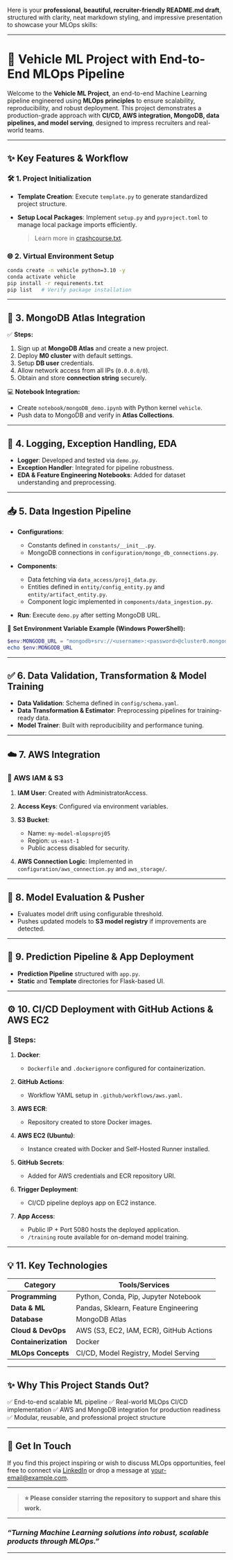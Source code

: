 Here is your **professional, beautiful, recruiter-friendly README.md draft**, structured with clarity, neat markdown styling, and impressive presentation to showcase your MLOps skills:

---

# 🚀 Vehicle ML Project with End-to-End MLOps Pipeline

Welcome to the **Vehicle ML Project**, an end-to-end Machine Learning pipeline engineered using **MLOps principles** to ensure scalability, reproducibility, and robust deployment. This project demonstrates a production-grade approach with **CI/CD, AWS integration, MongoDB, data pipelines, and model serving**, designed to impress recruiters and real-world teams.

---

## ✨ **Key Features & Workflow**

### 🛠️ **1. Project Initialization**

* **Template Creation**: Execute `template.py` to generate standardized project structure.
* **Setup Local Packages**: Implement `setup.py` and `pyproject.toml` to manage local package imports efficiently.

  > Learn more in [crashcourse.txt](./crashcourse.txt).

### 🌐 **2. Virtual Environment Setup**

```bash
conda create -n vehicle python=3.10 -y
conda activate vehicle
pip install -r requirements.txt
pip list   # Verify package installation
```

---

## 🍃 **3. MongoDB Atlas Integration**

✅ **Steps:**

1. Sign up at **MongoDB Atlas** and create a new project.
2. Deploy **M0 cluster** with default settings.
3. Setup **DB user** credentials.
4. Allow network access from all IPs (`0.0.0.0/0`).
5. Obtain and store **connection string** securely.

💻 **Notebook Integration:**

* Create `notebook/mongoDB_demo.ipynb` with Python kernel `vehicle`.
* Push data to MongoDB and verify in **Atlas Collections**.

---

## 📝 **4. Logging, Exception Handling, EDA**

* **Logger**: Developed and tested via `demo.py`.
* **Exception Handler**: Integrated for pipeline robustness.
* **EDA & Feature Engineering Notebooks**: Added for dataset understanding and preprocessing.

---

## 📥 **5. Data Ingestion Pipeline**

* **Configurations**:

  * Constants defined in `constants/__init__.py`.
  * MongoDB connections in `configuration/mongo_db_connections.py`.
* **Components**:

  * Data fetching via `data_access/proj1_data.py`.
  * Entities defined in `entity/config_entity.py` and `entity/artifact_entity.py`.
  * Component logic implemented in `components/data_ingestion.py`.
* **Run**: Execute `demo.py` after setting MongoDB URL.

🔧 **Set Environment Variable Example (Windows PowerShell):**

```powershell
$env:MONGODB_URL = "mongodb+srv://<username>:<password>@cluster0.mongodb.net/?retryWrites=true&w=majority"
echo $env:MONGODB_URL
```

---

## ✅ **6. Data Validation, Transformation & Model Training**

* **Data Validation**: Schema defined in `config/schema.yaml`.
* **Data Transformation & Estimator**: Preprocessing pipelines for training-ready data.
* **Model Trainer**: Built with reproducibility and performance tuning.

---

## ☁️ **7. AWS Integration**

### 🔑 **AWS IAM & S3**

1. **IAM User**: Created with AdministratorAccess.
2. **Access Keys**: Configured via environment variables.
3. **S3 Bucket**:

   * Name: `my-model-mlopsproj05`
   * Region: `us-east-1`
   * Public access disabled for security.
4. **AWS Connection Logic**: Implemented in `configuration/aws_connection.py` and `aws_storage/`.

---

## 🧠 **8. Model Evaluation & Pusher**

* Evaluates model drift using configurable threshold.
* Pushes updated models to **S3 model registry** if improvements are detected.

---

## 🔮 **9. Prediction Pipeline & App Deployment**

* **Prediction Pipeline** structured with `app.py`.
* **Static** and **Template** directories for Flask-based UI.

---

## ⚙️ **10. CI/CD Deployment with GitHub Actions & AWS EC2**

### 🚀 **Steps:**

1. **Docker**:

   * `Dockerfile` and `.dockerignore` configured for containerization.
2. **GitHub Actions**:

   * Workflow YAML setup in `.github/workflows/aws.yaml`.
3. **AWS ECR**:

   * Repository created to store Docker images.
4. **AWS EC2 (Ubuntu)**:

   * Instance created with Docker and Self-Hosted Runner installed.
5. **GitHub Secrets**:

   * Added for AWS credentials and ECR repository URI.
6. **Trigger Deployment**:

   * CI/CD pipeline deploys app on EC2 instance.
7. **App Access**:

   * Public IP + Port 5080 hosts the deployed application.
   * `/training` route available for on-demand model training.

---

## 💡 **11. Key Technologies**

| Category             | Tools/Services                          |
| -------------------- | --------------------------------------- |
| **Programming**      | Python, Conda, Pip, Jupyter Notebook    |
| **Data & ML**        | Pandas, Sklearn, Feature Engineering    |
| **Database**         | MongoDB Atlas                           |
| **Cloud & DevOps**   | AWS (S3, EC2, IAM, ECR), GitHub Actions |
| **Containerization** | Docker                                  |
| **MLOps Concepts**   | CI/CD, Model Registry, Model Serving    |

---

## ✨ **Why This Project Stands Out?**

✅ End-to-end scalable ML pipeline
✅ Real-world MLOps CI/CD implementation
✅ AWS and MongoDB integration for production readiness
✅ Modular, reusable, and professional project structure

---

## 🙌 **Get In Touch**

If you find this project inspiring or wish to discuss MLOps opportunities, feel free to connect via [LinkedIn](#) or drop a message at [your-email@example.com](mailto:your-email@example.com).

---

> **⭐ Please consider starring the repository to support and share this work.**

---

### *“Turning Machine Learning solutions into robust, scalable products through MLOps.”*

---